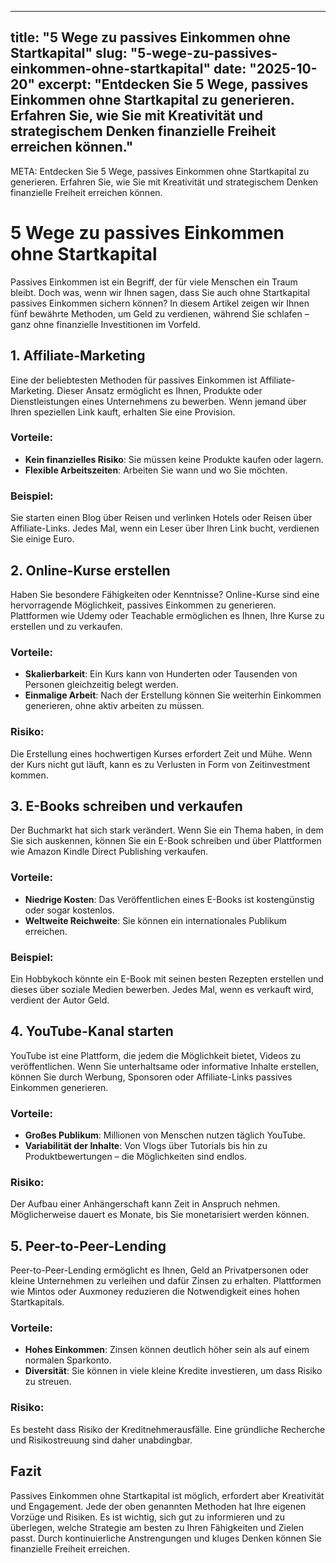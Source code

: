 
---
title: "5 Wege zu passives Einkommen ohne Startkapital"
slug: "5-wege-zu-passives-einkommen-ohne-startkapital"
date: "2025-10-20"
excerpt: "Entdecken Sie 5 Wege, passives Einkommen ohne Startkapital zu generieren. Erfahren Sie, wie Sie mit Kreativität und strategischem Denken finanzielle Freiheit erreichen können."
---

META: Entdecken Sie 5 Wege, passives Einkommen ohne Startkapital zu generieren. Erfahren Sie, wie Sie mit Kreativität und strategischem Denken finanzielle Freiheit erreichen können.

# 5 Wege zu passives Einkommen ohne Startkapital

Passives Einkommen ist ein Begriff, der für viele Menschen ein Traum bleibt. Doch was, wenn wir Ihnen sagen, dass Sie auch ohne Startkapital passives Einkommen sichern können? In diesem Artikel zeigen wir Ihnen fünf bewährte Methoden, um Geld zu verdienen, während Sie schlafen – ganz ohne finanzielle Investitionen im Vorfeld.

## 1. Affiliate-Marketing

Eine der beliebtesten Methoden für passives Einkommen ist Affiliate-Marketing. Dieser Ansatz ermöglicht es Ihnen, Produkte oder Dienstleistungen eines Unternehmens zu bewerben. Wenn jemand über Ihren speziellen Link kauft, erhalten Sie eine Provision.

### Vorteile:
- **Kein finanzielles Risiko**: Sie müssen keine Produkte kaufen oder lagern.
- **Flexible Arbeitszeiten**: Arbeiten Sie wann und wo Sie möchten.

### Beispiel:
Sie starten einen Blog über Reisen und verlinken Hotels oder Reisen über Affiliate-Links. Jedes Mal, wenn ein Leser über Ihren Link bucht, verdienen Sie einige Euro.

## 2. Online-Kurse erstellen

Haben Sie besondere Fähigkeiten oder Kenntnisse? Online-Kurse sind eine hervorragende Möglichkeit, passives Einkommen zu generieren. Plattformen wie Udemy oder Teachable ermöglichen es Ihnen, Ihre Kurse zu erstellen und zu verkaufen.

### Vorteile:
- **Skalierbarkeit**: Ein Kurs kann von Hunderten oder Tausenden von Personen gleichzeitig belegt werden.
- **Einmalige Arbeit**: Nach der Erstellung können Sie weiterhin Einkommen generieren, ohne aktiv arbeiten zu müssen.

### Risiko:
Die Erstellung eines hochwertigen Kurses erfordert Zeit und Mühe. Wenn der Kurs nicht gut läuft, kann es zu Verlusten in Form von Zeitinvestment kommen.

## 3. E-Books schreiben und verkaufen

Der Buchmarkt hat sich stark verändert. Wenn Sie ein Thema haben, in dem Sie sich auskennen, können Sie ein E-Book schreiben und über Plattformen wie Amazon Kindle Direct Publishing verkaufen.

### Vorteile:
- **Niedrige Kosten**: Das Veröffentlichen eines E-Books ist kostengünstig oder sogar kostenlos.
- **Weltweite Reichweite**: Sie können ein internationales Publikum erreichen.

### Beispiel:
Ein Hobbykoch könnte ein E-Book mit seinen besten Rezepten erstellen und dieses über soziale Medien bewerben. Jedes Mal, wenn es verkauft wird, verdient der Autor Geld.

## 4. YouTube-Kanal starten

YouTube ist eine Plattform, die jedem die Möglichkeit bietet, Videos zu veröffentlichen. Wenn Sie unterhaltsame oder informative Inhalte erstellen, können Sie durch Werbung, Sponsoren oder Affiliate-Links passives Einkommen generieren.

### Vorteile:
- **Großes Publikum**: Millionen von Menschen nutzen täglich YouTube.
- **Variabilität der Inhalte**: Von Vlogs über Tutorials bis hin zu Produktbewertungen – die Möglichkeiten sind endlos.

### Risiko:
Der Aufbau einer Anhängerschaft kann Zeit in Anspruch nehmen. Möglicherweise dauert es Monate, bis Sie monetarisiert werden können.

## 5. Peer-to-Peer-Lending

Peer-to-Peer-Lending ermöglicht es Ihnen, Geld an Privatpersonen oder kleine Unternehmen zu verleihen und dafür Zinsen zu erhalten. Plattformen wie Mintos oder Auxmoney reduzieren die Notwendigkeit eines hohen Startkapitals.

### Vorteile:
- **Hohes Einkommen**: Zinsen können deutlich höher sein als auf einem normalen Sparkonto.
- **Diversität**: Sie können in viele kleine Kredite investieren, um dass Risiko zu streuen.

### Risiko:
Es besteht dass Risiko der Kreditnehmerausfälle. Eine gründliche Recherche und Risikostreuung sind daher unabdingbar.

## Fazit

Passives Einkommen ohne Startkapital ist möglich, erfordert aber Kreativität und Engagement. Jede der oben genannten Methoden hat Ihre eigenen Vorzüge und Risiken. Es ist wichtig, sich gut zu informieren und zu überlegen, welche Strategie am besten zu Ihren Fähigkeiten und Zielen passt. Durch kontinuierliche Anstrengungen und kluges Denken können Sie finanzielle Freiheit erreichen.
